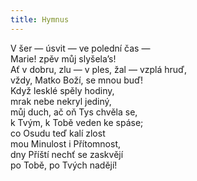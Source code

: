 ```yaml
---
title: Hymnus
---
```


  

V šer — úsvit — ve polední čas —  
Marie! zpěv můj slyšela’s!  
Ať v dobru, zlu — v ples, žal — vzplá hruď,  
vždy, Matko Boží, se mnou buď!  
Když lesklé spěly hodiny,  
mrak nebe nekryl jediný,  
můj duch, ač oň Tys chvěla se,  
k Tvým, k Tobě veden ke spáse;  
co Osudu teď kalí zlost  
mou Minulost i Přítomnost,  
dny Příští nechť se zaskvějí  
po Tobě, po Tvých nadějí!
